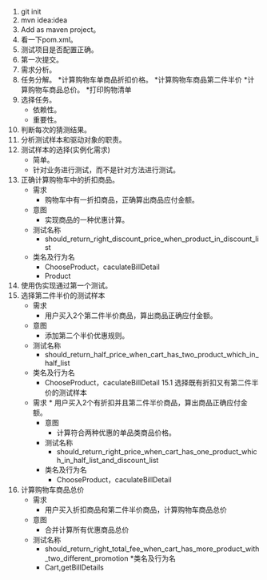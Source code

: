 1. git init
2. mvn idea:idea
3. Add as maven project。
4. 看一下pom.xml。
5. 测试项目是否配置正确。
6. 第一次提交。
7. 需求分析。
8. 任务分解。
    *计算购物车单商品折扣价格。
    *计算购物车商品第二件半价
    *计算购物车商品总价。
    *打印购物清单
9. 选择任务。
    * 依赖性。
    * 重要性。
10. 判断每次的猜测结果。
11. 分析测试样本和驱动对象的职责。
12. 测试样本的选择(实例化需求)
    * 简单。
    * 针对业务进行测试，而不是针对方法进行测试。
13. 正确计算购物车中的折扣商品。
    * 需求
        * 购物车中有一折扣商品，正确算出商品应付金额。
    * 意图
        * 实现商品的一种优惠计算。
    * 测试名称
        * should_return_right_discount_price_when_product_in_discount_list
    * 类名及行为名
        * ChooseProduct，caculateBillDetail
        * Product
14. 使用伪实现通过第一个测试。
15. 选择第二件半价的测试样本
    * 需求
        * 用户买入2个第二件半价商品，算出商品正确应付金额。
    * 意图
        * 添加第二个半价优惠规则。
    * 测试名称
        * should_return_half_price_when_cart_has_two_product_which_in_half_list
    * 类名及行为名
        *  ChooseProduct，caculateBillDetail
15.1 选择既有折扣又有第二件半价的测试样本
    * 需求
            * 用户买入2个有折扣并且第二件半价商品，算出商品正确应付金额。
        * 意图
            * 计算符合两种优惠的单品类商品价格。
        * 测试名称
            * should_return_right_price_when_cart_has_one_product_which_in_half_list_and_discount_list
        * 类名及行为名
            *  ChooseProduct，caculateBillDetail
16. 计算购物车商品总价
    * 需求
        * 用户买入折扣商品和第二件半价商品，计算购物车商品总价
    * 意图
        * 合并计算所有优惠商品总价
    * 测试名称
        * should_return_right_total_fee_when_cart_has_more_product_with_two_different_promotion
     *类名及行为名
        * Cart,getBillDetails

